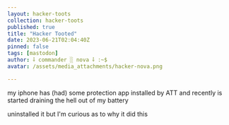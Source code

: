 ```yaml
---
layout: hacker-toots
collection: hacker-toots
published: true
title: "Hacker Tooted"
date: 2023-06-21T02:04:40Z
pinned: false
tags: [mastodon]
author: ⸸ commander ░ nova ⸸ :~$
avatar: /assets/media_attachments/hacker-nova.png

---
```


<p>my iphone has (had) some protection app installed by ATT and recently is started draining the hell out of my battery</p><p>uninstalled it but I&#39;m curious as to why it did this</p>


